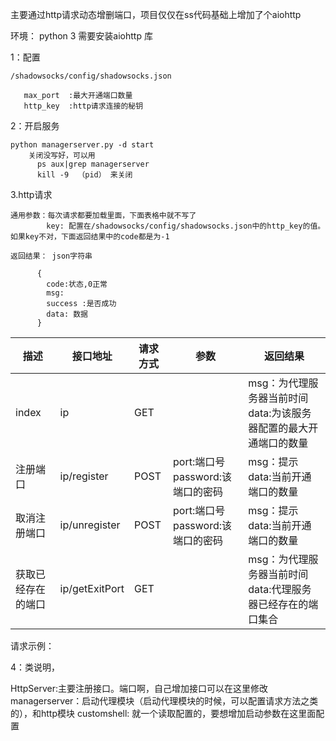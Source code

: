 
主要通过http请求动态增删端口，项目仅仅在ss代码基础上增加了个aiohttp


环境： python 3
          需要安装aiohttp 库



1：配置
 
    /shadowsocks/config/shadowsocks.json
       
       max_port  :最大开通端口数量
       http_key  :http请求连接的秘钥


2：开启服务

    python managerserver.py -d start
        关闭没写好，可以用 
          ps aux|grep managerserver
          kill -9  （pid） 来关闭
   
 
  
3.http请求

  
    通用参数：每次请求都要加载里面，下面表格中就不写了
            key: 配置在/shadowsocks/config/shadowsocks.json中的http_key的值。如果key不对，下面返回结果中的code都是为-1
  
    返回结果： json字符串
      
          {
            code:状态,0正常
            msg: 
            success :是否成功
            data: 数据
          }
    
  
|描述|接口地址|请求方式        |参数   | 返回结果    |  
| --------| -------- | --------   |------- | ----- |
|index|ip|GET| |msg：为代理服务器当前时间  data:为该服务器配置的最大开通端口的数量|
|注册端口|ip/register|POST|port:端口号 password:该端口的密码 |msg：提示  data:当前开通端口的数量|
|取消注册端口|ip/unregister|POST|port:端口号 password:该端口的密码 |msg：提示  data:当前开通端口的数量|
|获取已经存在的端口|ip/getExitPort|GET|  |msg：为代理服务器当前时间  data:代理服务器已经存在的端口集合|


请求示例：

    





4：类说明，
   
   HttpServer:主要注册接口。端口啊，自己增加接口可以在这里修改
   managerserver：启动代理模块（启动代理模块的时候，可以配置请求方法之类的），和http模块
   customshell: 就一个读取配置的，要想增加启动参数在这里面配置

